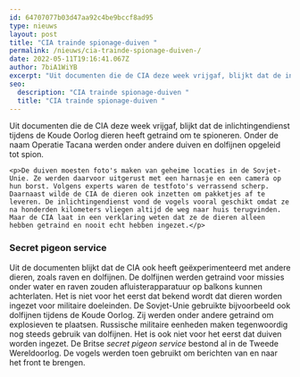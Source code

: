 ```yaml
---
id: 64707077b03d47aa92c4be9bccf8ad95
type: nieuws
layout: post
title: "CIA trainde spionage-duiven "
permalink: /nieuws/cia-trainde-spionage-duiven-/
date: 2022-05-11T19:16:41.067Z
author: 7biA1WiYB
excerpt: "Uit documenten die de CIA deze week vrijgaf, blijkt dat de inlichtingendienst tijdens de Koude Oorlog dieren heeft getraind om te spioneren. Onder de naam Operatie Tacana werden onder andere duiven en dolfijnen opgeleid tot spion.   "
seo:
  description: "CIA trainde spionage-duiven "
  title: "CIA trainde spionage-duiven "
---
```

Uit documenten die de CIA deze week vrijgaf, blijkt dat de inlichtingendienst tijdens de Koude Oorlog dieren heeft getraind om te spioneren. Onder de naam Operatie Tacana werden onder andere duiven en dolfijnen opgeleid tot spion.   

    <p>De duiven moesten foto's maken van geheime locaties in de Sovjet-Unie. Ze werden daarvoor uitgerust met een harnasje en een camera op hun borst. Volgens experts waren de testfoto's verrassend scherp. Daarnaast wilde de CIA de dieren ook inzetten om pakketjes af te leveren. De inlichtingendienst vond de vogels vooral geschikt omdat ze na honderden kilometers vliegen altijd de weg naar huis terugvinden. Maar de CIA laat in een verklaring weten dat ze de dieren alleen hebben getraind en nooit echt hebben ingezet.</p>
<h3>Secret pigeon service</h3>
<p>Uit de documenten blijkt dat de CIA ook heeft geëxperimenteerd met andere dieren, zoals raven en dolfijnen. De dolfijnen werden getraind voor missies onder water en raven zouden afluisterapparatuur op balkons kunnen achterlaten. Het is niet voor het eerst dat bekend wordt dat dieren worden ingezet voor militaire doeleinden. De Sovjet-Unie gebruikte bijvoorbeeld ook dolfijnen tijdens de Koude Oorlog. Zij werden onder andere getraind om explosieven te plaatsen. Russische militaire eenheden maken tegenwoordig nog steeds gebruik van dolfijnen. Het is ook niet voor het eerst dat duiven worden ingezet. De Britse <em>secret pigeon service </em>bestond al in de Tweede Wereldoorlog. De vogels werden toen gebruikt om berichten van en naar het front te brengen. </p>  
